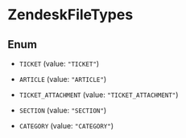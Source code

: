 

# ZendeskFileTypes

## Enum


* `TICKET` (value: `"TICKET"`)

* `ARTICLE` (value: `"ARTICLE"`)

* `TICKET_ATTACHMENT` (value: `"TICKET_ATTACHMENT"`)

* `SECTION` (value: `"SECTION"`)

* `CATEGORY` (value: `"CATEGORY"`)




